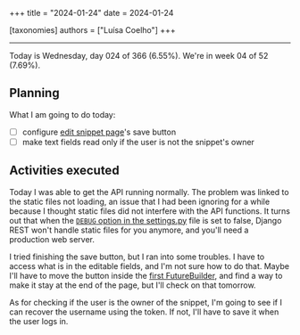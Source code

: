 +++
title = "2024-01-24"
date = 2024-01-24

[taxonomies]
authors = ["Luísa Coelho"]
+++

---

Today is Wednesday, day 024 of 366 (6.55%). We're in week 04 of 52 (7.69%).

## Planning

What I am going to do today:

- [ ] configure [edit snippet page](https://github.com/OmnicodeSolutions/luisa_drf_flutter_client/blob/main/lib/edit_snippet.dart)'s save button
- [ ] make text fields read only if the user is not the snippet's owner

## Activities executed

Today I was able to get the API running normally. The problem was linked to the static files not loading, an issue that I had been ignoring for a while because I thought static files did not interfere with the API functions. It turns out that when the [`DEBUG` option in the settings.py](https://github.com/OmnicodeSolutions/luisa_drf_tutorial/blob/25db6e9e99a32a6d26f65dddc1d938344dbe8f3f/tutorial/tutorial/settings.py#L26C1-L26C13) file is set to false, Django REST won't handle static files for you anymore, and you'll need a production web server.

I tried finishing the save button, but I ran into some troubles. I have to access what is in the editable fields, and I'm not sure how to do that. Maybe I'll have to move the button inside the [first FutureBuilder](https://github.com/OmnicodeSolutions/luisa_drf_flutter_client/blob/4e5e3069ca240723071599011e4a95e702f9116b/lib/edit_snippet.dart#L84C15-L146C17), and find a way to make it stay at the end of the page, but I'll check on that tomorrow.

As for checking if the user is the owner of the snippet, I'm going to see if I can recover the username using the token. If not, I'll have to save it when the user logs in.
